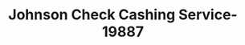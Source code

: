 ---
f_zip-code: 32351
f_state-code: FL
title: Johnson Check Cashing Service-19887
f_phone: 850-875-4391
f_city-only: Quincy
f_address: 373 East Jefferson Street Quincy
f_location-unique-id: '19887'
slug: johnson-check-cashing-service-19887
updated-on: '2024-05-30T13:46:58.046Z'
created-on: '2024-05-30T13:36:59.803Z'
published-on: '2024-05-30T13:54:32.469Z'
f_city-state: cms/city/quincy-fl.md
f_company: cms/company/johnson-check-cashing-service.md
f_state: cms/state/florida.md
layout: '[payday-loan].html'
tags: payday-loan
---